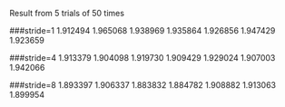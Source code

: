Result from 5 trials of 50 times

###stride=1
1.912494
1.965068
1.938969
1.935864
1.926856
1.947429
1.923659

###stride=4
1.913379
1.904098
1.919730
1.909429
1.929024
1.907003
1.942066

###stride=8
1.893397
1.906337
1.883832
1.884782
1.908882
1.913063
1.899954
